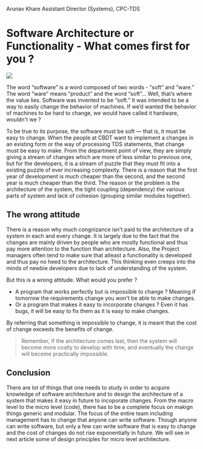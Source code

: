 Arunav Khare
Assistant Director (Systems), CPC-TDS

Software Architecture or Functionality - What comes first for you ?
========================

![](https://www.crucibledevlabs.com/themes/demo/assets/images/resource/cartoonie-1.png)

The word “software” is a word composed of two words - “soft” and “ware.” The word “ware” means “product” and the word
“soft”… Well, that’s where the value lies. Software was invented to be “soft.” It was intended to be a way to easily change the behavior of machines. If we’d wanted the behavior of machines to be hard to change, we would have called it hardware, wouldn't we ?

To be true to its purpose, the software must be soft — that is, it must be easy to change. When the people at CBDT want to implement a changes in an existing form or the way of processing TDS statements, that change must be easy to make. From the department point of view, they are simply giving a stream of changes which are more of less similar to previous one, but for the developers, it is a stream of puzzle that they must fit into a existing puzzle of ever increasing complexity. There is a reason that the first year of development is much cheaper than the second, and the second year is much cheaper than the third. The reason or the problem is the architecture of the system, the tight coupling (dependency) the various parts of system and lack of cohesion (grouping similar modules together).

The wrong attitude
----------------------------------

There is a reason why much congnizance isn't paid to the architecture of a system in each and every change. It is largely due to the fact that the changes are mainly driven by people who are mostly functional and thus pay more attention to the function than architecture. Also, the Project managers often tend to make sure that atleast a functionality is developed and thus pay no heed to the architecture. This thinking even creeps into the minds of newbie developers due to lack of understanding of the system.

But this is a wrong attitude. What would you prefer ?
- A program that works perfectly but is impossible to change ? Meaning if tomorrow the requirements change you won't be able to make changes.
- Or a program that makes it easy to incorporate changes ? Even it has bugs, it will be easy to fix them as it is easy to make changes.

By referring that something is impossible to change, it is meant that the cost of change exceeds the benefits of change.

> Remember, If the architecture comes last, then the system will become more costly to develop with time, and eventually the change will become practically impossible. 

Conclusion
-------------

There are lot of things that one needs to study in order to acquire knowledge of software architecture and to design the architecture of a system that makes it easy in future to incoporate changes. From the macro level to the micro level (code), there has to be a complete focus on makign things generic and modular. The focus of the entire team including management has to change that anyone can write software. Though anyone can write software, but only a few can write software that is easy to change and the cost of changes do not rise exponentially in future. We will see in next article some of design principles for micro level architecture.




